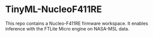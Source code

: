 # TinyML-NucleoF411RE
This repo contains a Nucleo-F411RE firmware workspace. It enables inference with the FTLite Micro engine on NASA-MSL data. 
